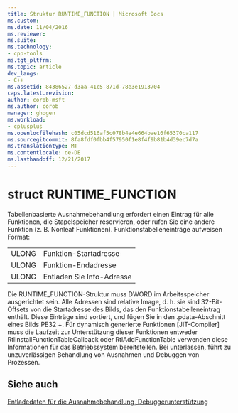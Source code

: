 ```yaml
---
title: Struktur RUNTIME_FUNCTION | Microsoft Docs
ms.custom: 
ms.date: 11/04/2016
ms.reviewer: 
ms.suite: 
ms.technology:
- cpp-tools
ms.tgt_pltfrm: 
ms.topic: article
dev_langs:
- C++
ms.assetid: 84386527-d3aa-41c5-871d-78e3e1913704
caps.latest.revision: 
author: corob-msft
ms.author: corob
manager: ghogen
ms.workload:
- cplusplus
ms.openlocfilehash: c05dcd516af5c078b4e4e664bae16f65370ca117
ms.sourcegitcommit: 8fa8fdf0fbb4f57950f1e8f4f9b81b4d39ec7d7a
ms.translationtype: MT
ms.contentlocale: de-DE
ms.lasthandoff: 12/21/2017
---
```

# <a name="struct-runtimefunction"></a>struct RUNTIME_FUNCTION
Tabellenbasierte Ausnahmebehandlung erfordert einen Eintrag für alle Funktionen, die Stapelspeicher reservieren, oder rufen Sie eine andere Funktion (z. B. Nonleaf Funktionen). Funktionstabelleneinträge aufweisen Format:  
  
|||  
|-|-|  
|ULONG|Funktion-Startadresse|  
|ULONG|Funktion-Endadresse|  
|ULONG|Entladen Sie Info-Adresse|  
  
 Die RUNTIME_FUNCTION-Struktur muss DWORD im Arbeitsspeicher ausgerichtet sein. Alle Adressen sind relative Image, d. h. sie sind 32-Bit-Offsets von die Startadresse des Bilds, das den Funktionstabelleneintrag enthält. Diese Einträge sind sortiert, und fügen Sie in den .pdata-Abschnitt eines Bilds PE32 +. Für dynamisch generierte Funktionen [JIT-Compiler] muss die Laufzeit zur Unterstützung dieser Funktionen entweder RtlInstallFunctionTableCallback oder RtlAddFunctionTable verwenden diese Informationen für das Betriebssystem bereitstellen. Bei unterlassen, führt zu unzuverlässigen Behandlung von Ausnahmen und Debuggen von Prozessen.  
  
## <a name="see-also"></a>Siehe auch  
 [Entladedaten für die Ausnahmebehandlung, Debuggerunterstützung](../build/unwind-data-for-exception-handling-debugger-support.md)